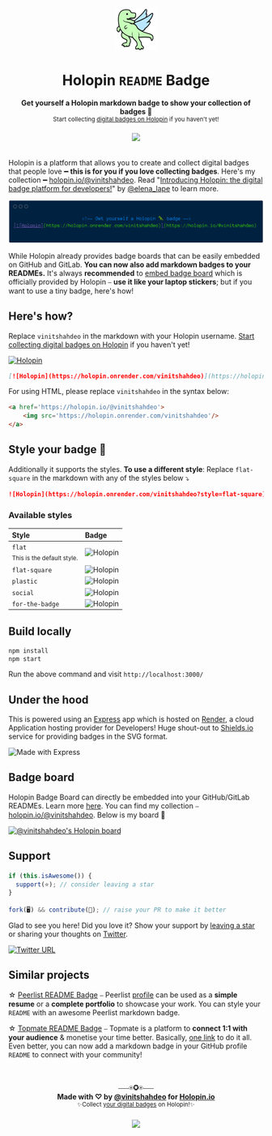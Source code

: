 <div align='center'>
  <img src='./public/images/holopin-icon.png'/>
  <h1>Holopin <code>README</code> Badge
  </h1>
  <p><strong>Get yourself a Holopin markdown badge to show your collection of badges 🦖</strong><br/>
  <sup>Start collecting <a href='https://www.holopin.io/'>digital badges on Holopin</a> if you haven't yet!</sup><br/>
  </p>
  
  <img src='https://holopin.onrender.com/vinitshahdeo'/><br/><br/>
</div>

Holopin is a platform that allows you to create and collect digital badges that people love ━ **this is for you if you love collecting badges**. Here's my collection ━ [holopin.io/@vinitshahdeo](https://www.holopin.io/@vinitshahdeo). Read "[Introducing Holopin: the digital badge platform for developers!](https://dev.to/elenalape/introducing-holopin-the-digital-badge-platform-for-developers-2hlk)" by [@elena_lape](https://twitter.com/elena_lape) to learn more.

<img src='./public/images/holopin-cover.png'/>

While Holopin already provides badge boards that can be easily embedded on GitHub and GitLab. **You can now also add markdown badges to your READMEs.** It's always **recommended** to [embed badge board](https://blog.holopin.io/posts/website-embed-tutorial) which is officially provided by Holopin ⎯ **use it like your laptop stickers**; but if you want to use a tiny badge, here's how! 

## Here's how?
Replace `vinitshahdeo` in the markdown with your Holopin username. [Start collecting digital badges on Holopin](https://www.holopin.io/) if you haven't yet!

[![Holopin](https://holopin.onrender.com/vinitshahdeo)](https://holopin.io/@vinitshahdeo)

```markdown
[![Holopin](https://holopin.onrender.com/vinitshahdeo)](https://holopin.io/@vinitshahdeo)
```

For using HTML, please replace `vinitshahdeo` in the syntax below:

```html
<a href='https://holopin.io/@vinitshahdeo'>
    <img src='https://holopin.onrender.com/vinitshahdeo'/>
</a>
```

## Style your badge 🦖

Additionally it supports the styles. **To use a different style**: Replace `flat-square` in the markdown with any of the styles below ⤵

```markdown
![Holopin](https://holopin.onrender.com/vinitshahdeo?style=flat-square)
```

### Available styles

| Style | Badge  | 
|:---|:---|
| `flat` <br> <sub>This is the default style.<sub>  | ![Holopin](https://holopin.onrender.com/vinitshahdeo) | 
| `flat-square`  | ![Holopin](https://holopin.onrender.com/vinitshahdeo?style=flat-square)  |
| `plastic`  | ![Holopin](https://holopin.onrender.com/vinitshahdeo?style=plastic)  | 
| `social`  | ![Holopin](https://holopin.onrender.com/vinitshahdeo?style=social)  | 
| `for-the-badge`  | ![Holopin](https://holopin.onrender.com/vinitshahdeo?style=for-the-badge)  | 
## Build locally

```console
npm install
npm start
```

Run the above command and visit `http://localhost:3000/`

## Under the hood
  
This is powered using an [Express](https://expressjs.com/) app which is hosted on [Render](https://render.com/), a cloud Application hosting provider for Developers! Huge shout-out to [Shields.io](https://shields.io/) service for providing badges in the SVG format.

![Made with Express](https://img.shields.io/badge/Made%20with-Express-yellow.svg?logo=express)

## Badge board

Holopin Badge Board can directly be embedded into your GitHub/GitLab READMEs. Learn more [here](https://blog.holopin.io/posts/github-readme-tutorial). You can find my collection ⎯ [holopin.io/@vinitshahdeo](https://www.holopin.io/@vinitshahdeo). Below is my board 🦖

[![@vinitshahdeo's Holopin board](https://holopin.me/vinitshahdeo)](https://holopin.io/@vinitshahdeo)

## Support

```javascript
if (this.isAwesome()) {
  support(⭐); // consider leaving a star
}

fork(🖥️) && contribute(🚀); // raise your PR to make it better
```

Glad to see you here! Did you love it? Show your support by [leaving a star](https://github.com/vinitshahdeo/holopin-readme-badge/stargazers) or sharing your thoughts on [Twitter](https://twitter.com/Vinit_Shahdeo).

[![Twitter URL](https://img.shields.io/twitter/url?label=Tweet%20to%20spread%20a%20word&logo=twitter&style=social&url=https://twitter.com/intent/tweet?url=https%3A%2F%2Fgithub.com%2Fvinitshahdeo%2Fholopin-readme-badge%2F&via=vinit_shahdeo&text=Get%20yourself%20a%20Holopin%20README%20Badge%21&hashtags=holopin%2Creadme%2Cbadge%2Copensource)](https://twitter.com/intent/tweet?url=https%3A%2F%2Fgithub.com%2Fvinitshahdeo%2Fholopin-readme-badge%2F&via=vinit_shahdeo&text=Get%20yourself%20a%20Holopin%20README%20Badge%21&hashtags=holopin%2Creadme%2Cbadge%2Copensource)

## Similar projects

☆ [Peerlist README Badge](https://github.com/vinitshahdeo/peerlist-readme-badge) ⎯ Peerlist [profile](https://peerlist.io/vinitshahdeo) can be used as a **simple resume** or a **complete portfolio** to showcase your work. You can style your `README` with an awesome Peerlist markdown badge.

☆ [Topmate README Badge](https://www.producthunt.com/products/topmate-io-readme-badge-generator) ⎯ Topmate is a platform to **connect 1:1 with your audience** & monetise your time better. Basically, [one link](https://topmate.io/vinitshahdeo) to do it all. Even better, you can now add a markdown badge in your GitHub profile `README` to connect with your community! 


<div align='center'>
   <br/>
   <br/>
   ⎯⎯⎯⍟✪⍟⎯⎯⎯
   <br/>
   <strong>Made with ♡ by <a href='https://github.com/vinitshahdeo'/>@vinitshahdeo</a> for <a href='https://www.holopin.io/@vinitshahdeo'>Holopin.io</a></strong><br/>
   <sup>✨Collect <a href='https://www.holopin.io/'>your digital badges</a> on Holopin!✨</sup><br/><br/>
   <a href='https://twitter.com/Vinit_Shahdeo'/><img src='https://img.shields.io/twitter/follow/Vinit_Shahdeo.svg?style=social'></a>
   <br/>
   <br/>
</div>
